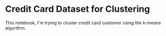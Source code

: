 # Credit Card Dataset for Clustering

This notebook, I'm trying to cluster credit card customer using the k-means algorithm.
